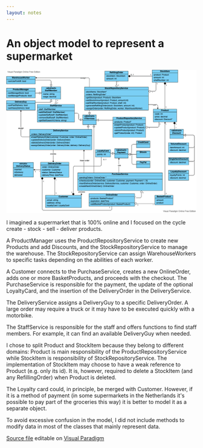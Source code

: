 ```yaml
---
layout: notes
---
```

# An object model to represent a supermarket

![UML of an oline supermarket](supermarket.vpd.png "UML of an oline supermarket")

I imagined a supermarket that is 100% online and I focused on the cycle create - stock - sell - deliver products.

A ProductManager uses the ProductRepositoryService to create new Products and add Discounts, and the StockRepositoryService to manage the warehouse. The StockRepositoryService can assign WarehouseWorkers to specific tasks depending on the abilities of each worker.

A Customer connects to the PurchaseService, creates a new OnlineOrder, adds one or more BasketProducts, and proceeds with the checkout. The PurchaseService is responsible for the payment, the update of the optional LoyaltyCard, and the insertion of the DeliveryOrder in the DeliveryService.

The DeliveryService assigns a DeliveryGuy to a specific DeliveryOrder. A large order may require a truck or it may have to be executed quickly with a motorbike.

The StaffService is responsible for the staff and offers functions to find staff members. For example, it can find an available DeliveryGuy when needed.

I chose to split Product and StockItem because they belong to different domains: Product is main responsibility of the ProductRepositoryService while StockItem is responsibility of StockRepositoryService. The implementation of StockItem may choose to have a weak reference to Product (e.g. only its id). It is, however, required to delete a StockItem (and any RefillingOrder) when Product is deleted.

The Loyalty card could, in principle, be merged with Customer. However, if it is a method of payment (in some supermarkets in the Netherlands it's possible to pay part of the groceries this way) it is better to model it as a separate object.

To avoid excessive confusion in the model, I did not include methods to modify data in most of the classes that mainly represent data.

[Source file](supermarket.vpd) editable on [Visual Paradigm](https://online.visual-paradigm.com)
